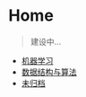 # Home

> 建设中...

- [机器学习](_source/ML/README.md)
- [数据结构与算法](_source/DSNA/README.md)
- [未归档](_source/Inbox/README.md)